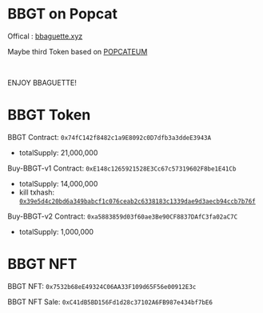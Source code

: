 # BBGT on Popcat

Offical : [bbaguette.xyz](http://bbaguette.xyz)

Maybe third Token based on [POPCATEUM](https://popcateum.org/)

<br/>

ENJOY BBAGUETTE!


# BBGT Token 

BBGT Contract: `0x74fC142f8482c1a9E8092c0D7dfb3a3ddeE3943A` 
- totalSupply: 21,000,000

Buy-BBGT-v1 Contract:  `0xE148c1265921528E3Cc67c57319602F8be1E41Cb`
- totalSupply: 14,000,000
- kill txhash: [`0x39e5d4c20bd6a349babcf1c076ceab2c6338183c1339dae9d3aecb94ccb7b76f`](https://explorer.popcateum.org/tx/0x39e5d4c20bd6a349babcf1c076ceab2c6338183c1339dae9d3aecb94ccb7b76f?network=Popcateum)

Buy-BBGT-v2 Contract:  `0xa5883859d03f60ae3Be90CF8837DAfC3fa02aC7C`
- totalSupply: 1,000,000

# BBGT NFT

BBGT NFT: `0x7532b68eE49324C06AA33F109d65F56e00912E3c`

BBGT NFT Sale: `0xC41dB5BD156Fd1d28c37102A6FB987e434bf7bE6`
